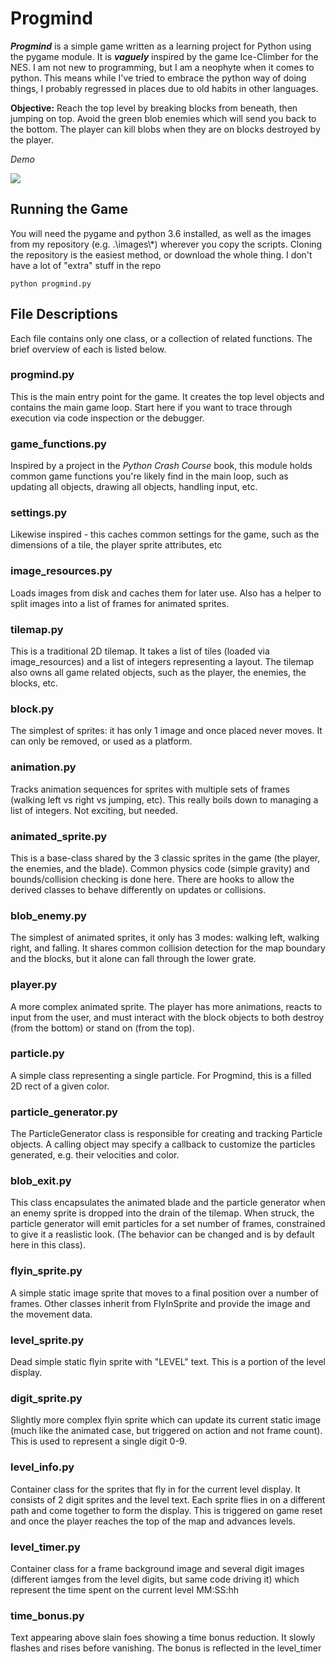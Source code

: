 # Progmind
**_Progmind_** is a simple game written as a learning project for Python using the pygame module.  It is **_vaguely_** inspired by the game Ice-Climber for the NES.  I am not new to programming, but I am a neophyte when it comes to python.  This means while I've tried to embrace the python way of doing things, I probably regressed in places due to old habits in other languages.

**Objective:** Reach the top level by breaking blocks from beneath, then jumping on top.  Avoid the green blob enemies which will send you back to the bottom.  The player can kill blobs when they are on blocks destroyed by the player.

*Demo*

![](http://i.imgur.com/6IYe49H.gif)

## Running the Game
You will need the pygame and python 3.6 installed, as well as the images from my repository (e.g. .\\images\\*) wherever you copy the scripts.  Cloning the repository is the easiest method, or download the whole thing.  I don't have a lot of "extra" stuff in the repo

```
python progmind.py
```

## File Descriptions
Each file contains only one class, or a collection of related functions.  The brief overview of each is listed below.

### progmind.py
This is the main entry point for the game.  It creates the top level objects and contains the main game loop.  Start here if you want to trace through execution via code inspection or the debugger.

### game_functions.py
Inspired by a project in the *Python Crash Course* book, this module holds common game functions you're likely find in the main loop, such as updating all objects, drawing all objects, handling input, etc.

### settings.py
Likewise inspired - this caches common settings for the game, such as the dimensions of a tile, the player sprite attributes, etc

### image_resources.py
Loads images from disk and caches them for later use.  Also has a helper to split images into a list of frames for animated sprites.

### tilemap.py
This is a traditional 2D tilemap.  It takes a list of tiles (loaded via image_resources) and a list of integers representing a layout.  The tilemap also owns all game related objects, such as the player, the enemies, the blocks, etc.

### block.py
The simplest of sprites: it has only 1 image and once placed never moves.  It can only be removed, or used as a platform.

### animation.py
Tracks animation sequences for sprites with multiple sets of frames (walking left vs right vs jumping, etc).  This really boils down to managing a list of integers.  Not exciting, but needed.

### animated_sprite.py
This is a base-class shared by the 3 classic sprites in the game (the player, the enemies, and the blade).  Common physics code (simple gravity) and bounds/collision checking is done here.  There are hooks to allow the derived classes to behave differently on updates or collisions.

### blob_enemy.py
The simplest of animated sprites, it only has 3 modes: walking left, walking right, and falling.  It shares common collision detection for the map boundary and the blocks, but it alone can fall through the lower grate.

### player.py
A more complex animated sprite.  The player has more animations, reacts to input from the user, and must interact with the block objects to both destroy (from the bottom) or stand on (from the top).

### particle.py
A simple class representing a single particle.  For Progmind, this is a filled 2D rect of a given color.

### particle_generator.py
The ParticleGenerator class is responsible for creating and tracking Particle objects.  A calling object may specify a callback to customize the particles generated, e.g. their velocities and color.

### blob_exit.py
This class encapsulates the animated blade and the particle generator when an enemy sprite is dropped into the drain of the tilemap.  When struck, the particle generator will emit particles for a set number of frames, constrained to give it a reaslistic look.  (The behavior can be changed and is by default here in this class).

### flyin_sprite.py
A simple static image sprite that moves to a final position over a number of frames.  Other classes inherit from FlyInSprite and provide the image and the movement data.

### level_sprite.py
Dead simple static flyin sprite with "LEVEL" text.  This is a portion of the level display.

### digit_sprite.py
Slightly more complex flyin sprite which can update its current static image (much like the animated case, but triggered on action and not frame count).  This is used to represent a single digit 0-9.

### level_info.py
Container class for the sprites that fly in for the current level display.  It consists of 2 digit sprites and the level text.  Each sprite flies in on a different path and come together to form the display.  This is triggered on game reset and once the player reaches the top of the map and advances levels.

### level_timer.py
Container class for a frame background image and several digit images (different iamges from the level digits, but same code driving it) which represent the time spent on the current level MM:SS:hh

### time_bonus.py
Text appearing above slain foes showing a time bonus reduction.  It slowly flashes and rises before vanishing.  The bonus is reflected in the level_timer



